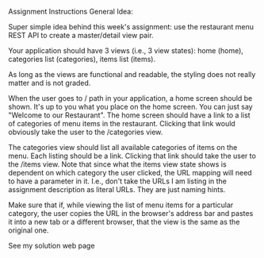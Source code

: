 Assignment Instructions
General Idea:

Super simple idea behind this week's assignment: use the restaurant menu REST API to create a master/detail view pair.

Your application should have 3 views (i.e., 3 view states): home (home), categories list (categories), items list (items).

As long as the views are functional and readable, the styling does not really matter and is not graded.

When the user goes to / path in your application, a home screen should be shown. It's up to you what you place on the home screen. You can just say "Welcome to our Restaurant". The home screen should have a link to a list of categories of menu items in the restaurant. Clicking that link would obviously take the user to the /categories view.

The categories view should list all available categories of items on the menu. Each listing should be a link. Clicking that link should take the user to the /items view. Note that since what the items view state shows is dependent on which category the user clicked, the URL mapping will need to have a parameter in it. I.e., don't take the URLs I am listing in the assignment description as literal URLs. They are just naming hints.

Make sure that if, while viewing the list of menu items for a particular category, the user copies the URL in the browser's address bar and pastes it into a new tab or a different browser, that the view is the same as the original one.

See my solution web page
